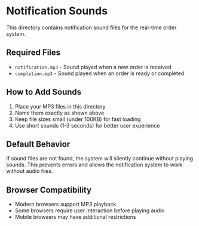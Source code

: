 # Notification Sounds

This directory contains notification sound files for the real-time order system.

## Required Files

- `notification.mp3` - Sound played when a new order is received
- `completion.mp3` - Sound played when an order is ready or completed

## How to Add Sounds

1. Place your MP3 files in this directory
2. Name them exactly as shown above
3. Keep file sizes small (under 100KB) for fast loading
4. Use short sounds (1-3 seconds) for better user experience

## Default Behavior

If sound files are not found, the system will silently continue without playing sounds. This prevents errors and allows the notification system to work without audio files.

## Browser Compatibility

- Modern browsers support MP3 playback
- Some browsers require user interaction before playing audio
- Mobile browsers may have additional restrictions 